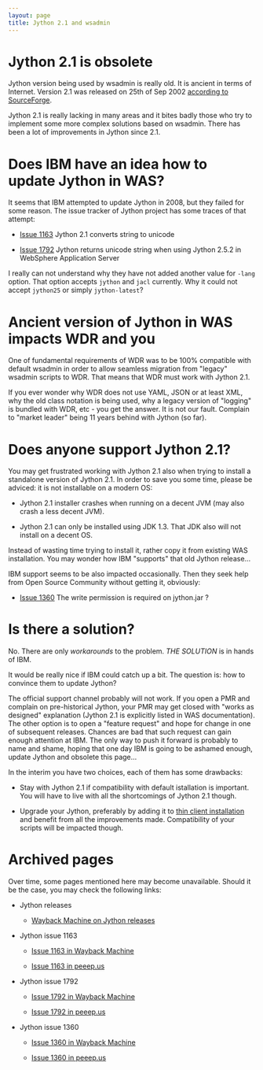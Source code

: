 ```yaml
---
layout: page
title: Jython 2.1 and wsadmin
---
```


# Jython 2.1 is obsolete

Jython version being used by wsadmin is really old. It is ancient in terms of Internet. Version 2.1 was released on 25th of Sep 2002 [according to SourceForge](http://sourceforge.net/projects/jython/files/jython/).

Jython 2.1 is really lacking in many areas and it bites badly those who try to implement some more complex solutions based on wsadmin. There has been a lot of improvements in Jython since 2.1.

# Does IBM have an idea how to update Jython in WAS?

It seems that IBM attempted to update Jython in 2008, but they failed for some reason. The issue tracker of Jython project has some traces of that attempt:

* [Issue 1163](http://bugs.jython.org/issue1163) Jython 2.1 converts string to unicode

* [Issue 1792](http://bugs.jython.org/issue1792) Jython returns unicode string when using Jython 2.5.2 in WebSphere Application Server

I really can not understand why they have not added another value for `-lang` option. That option accepts `jython` and `jacl` currently. Why it could not accept `jython25` or simply `jython-latest`?

# Ancient version of Jython in WAS impacts WDR and you

One of fundamental requirements of WDR was to be 100% compatible with default wsadmin in order to allow seamless migration from "legacy" wsadmin scripts to WDR. That means that WDR must work with Jython 2.1.

If you ever wonder why WDR does not use YAML, JSON or at least XML, why the old class notation is being used, why a legacy version of "logging" is bundled with WDR, etc - you get the answer. It is not our fault. Complain to "market leader" being 11 years behind with Jython (so far).

# Does anyone support Jython 2.1?

You may get frustrated working with Jython 2.1 also when trying to install a standalone version of Jython 2.1. In order to save you some time, please be adviced: it is not installable on a modern OS:

* Jython 2.1 installer crashes when running on a decent JVM (may also crash a less decent JVM).

* Jython 2.1 can only be installed using JDK 1.3. That JDK also will not install on a decent OS.

Instead of wasting time trying to install it, rather copy it from existing WAS installation. You may wonder how IBM "supports" that old Jython release...

IBM support seems to be also impacted occasionally. Then they seek help from Open Source Community without getting it, obviously:

* [Issue 1360](http://bugs.jython.org/issue1360) The write permission is required on jython.jar ?

# Is there a solution?

No. There are only _workarounds_ to the problem. _THE SOLUTION_ is in hands of IBM.

It would be really nice if IBM could catch up a bit. The question is: how to convince them to update Jython?

The official support channel probably will not work. If you open a PMR and complain on pre-historical Jython, your PMR may get closed with "works as designed" explanation (Jython 2.1 is explicitly listed in WAS documentation). The other option is to open a "feature request" and hope for change in one of subsequent releases. Chances are bad that such request can gain enough attention at IBM. The only way to push it forward is probably to name and shame, hoping that one day IBM is going to be ashamed enough, update Jython and obsolete this page...

In the interim you have two choices, each of them has some drawbacks:

* Stay with Jython 2.1 if compatibility with default istallation is important. You will have to live with all the shortcomings of Jython 2.1 though.

* Upgrade your Jython, preferably by adding it to [thin client installation](install_thin_client.html) and benefit from all the improvements made. Compatibility of your scripts will be impacted though.

# Archived pages

Over time, some pages mentioned here may become unavailable. Should it be the case, you may check the following links:

* Jython releases

  * [Wayback Machine on Jython releases](http://web.archive.org/web/20120827132430/http://sourceforge.net/projects/jython/files/jython/)

* Jython issue 1163

  * [Issue 1163 in Wayback Machine](http://web.archive.org/web/20120816055710/http://bugs.jython.org/issue1163)

  * [Issue 1163 in peeep.us](http://www.peeep.us/6c69e92d)

* Jython issue 1792

  * [Issue 1792 in Wayback Machine](http://web.archive.org/web/20130904194339/http://bugs.jython.org/issue1792)

  * [Issue 1792 in peeep.us](http://www.peeep.us/4884b502)

* Jython issue 1360

  * [Issue 1360 in Wayback Machine](http://web.archive.org/web/20100707121750/http://bugs.jython.org/issue1360)

  * [Issue 1360 in peeep.us](http://www.peeep.us/8637cd02)
